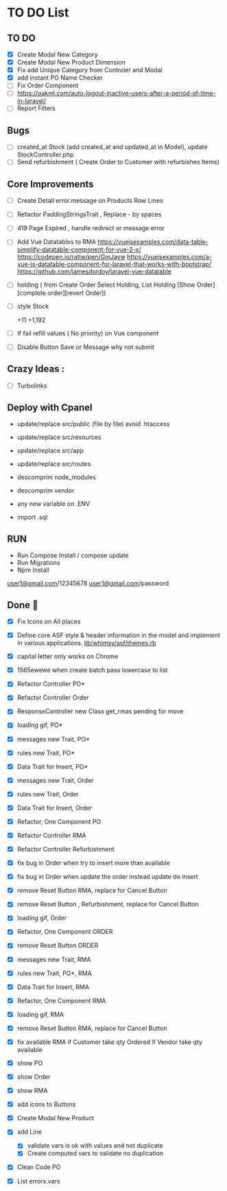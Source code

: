 # TO DO List

## TO DO

- [x] Create Modal New Category
- [x] Create Modal New Product Dimension
- [x] Fix add Unique Category from Controler and Modal
- [X] add instant PO Name Checker 
- [ ] Fix Order Component
- [ ] https://oakml.com/auto-logout-inactive-users-after-a-period-of-time-in-laravel/
- [ ] Report Filters

## Bugs

- [ ] created_at Stock (add created_at and updated_at in Model), update StockController.php
- [ ] Send refurbishment ( Create Order to Customer with refurbishes Items)

## Core Improvements
- [ ] Create Detail error.message on Products Row Lines
- [ ] Refactor PaddingStringsTrait , Replace - by spaces
- [ ] 419 Page Expired , handle redirect or message error
- [ ] Add Vue Datatables to RMA
      https://vuejsexamples.com/data-table-simplify-datatable-component-for-vue-2-x/
      https://codepen.io/ratiw/pen/GmJayw
      https://vuejsexamples.com/a-vue-js-datatable-component-for-laravel-that-works-with-bootstrap/
      https://github.com/jamesdordoy/laravel-vue-datatable
- [ ] holding ( from Create Order Select Holding, List Holding [Show Order][complete order][revert Order])

- [ ] style Stock
  <td style="font-weight: bold; text-align:right;background-color:red; color:white">+11 </td>
  <td style="font-weight: bold; text-align:right;background-color:#FFEEAA;"> +1,192 </td>

- [ ] If fail refill values ( No priority) on Vue component
- [ ] Disable Button Save or Message why not submit

## Crazy Ideas :

- [ ] Turbolinks

## Deploy with Cpanel

- update/replace src/public (file by file) avoid .htaccess
- update/replace src/resources

- update/replace src/app
- update/replace src/routes

- descomprim node_modules
- descomprim vendor

- any new variable on .ENV
- import .sql


## RUN

- Run Compose Install / compose update
- Run Migrations
- Npm Install

user1@gmail.com/12345678
user1@gmail.com/password

## Done :checkered_flag:

- [X] Fix Icons on All places
- [x] Define core ASF style & header information in the model and
      implement in various applications. [lib/whimsy/asf/themes.rb](lib/whimsy/asf/themes.rb)
- [x] capital letter only works on Chrome
- [x] 1565ewewe when create batch pass lowercase to list
- [x] Refactor Controller PO\*
- [x] Refactor Controller Order
- [x] ResponseController new Class get_rmas pending for move
- [x] loading gif, PO\*
- [x] messages new Trait, PO\*
- [x] rules new Trait, PO\*
- [x] Data Trait for Insert, PO\*

- [x] messages new Trait, Order
- [x] rules new Trait, Order
- [x] Data Trait for Insert, Order
- [x] Refactor, One Component PO
- [x] Refactor Controller RMA
- [x] Refactor Controller Refurbishment

- [x] fix bug in Order when try to insert more than available
- [x] fix bug in Order when update the order instead update do insert
- [x] remove Reset Button RMA, replace for Cancel Button
- [x] remove Reset Button , Refurbishment, replace for Cancel Button  

- [x] loading gif, Order
- [x] Refactor, One Component ORDER
- [x] remove Reset Button ORDER

- [x] messages new Trait, RMA
- [x] rules new Trait, PO\*, RMA
- [x] Data Trait for Insert, RMA
- [x] Refactor, One Component RMA
- [x] loading gif, RMA
- [x] remove Reset Button RMA, replace for Cancel Button
- [x] fix available RMA
      if Customer
      take qty Ordered
      if Vendor
      take qty available
- [x] show PO
- [x] show Order
- [x] show RMA
- [x] add icons to Buttons
- [x] Create Modal New Product
- [x] add Line
  - [x] validate vars is ok with values and not duplicate
  - [x] Create computed vars to validate no duplication
- [x] Clean Code PO
- [x] List errors.vars
